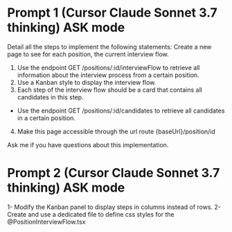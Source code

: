 # Prompt 1 (Cursor Claude Sonnet 3.7 thinking) ASK mode
Detail all the steps to implement the following statements:
Create a new page to see for each position, the current interview flow.
1. Use the endpoint GET /positions/:id/interviewFlow to retrieve all information about the interview process from a certain position.
2. Use a Kanban style to display the interview flow. 
3. Each step of the interview flow should be a card that contains all candidates in this step.
  - Use the endpoint GET /positions/:id/candidates to retrieve all candidates in a certain position.
4. Make this page accessible through the url route {baseUrl}/position/id

Ask me if you have questions about this implementation.

# Prompt 2 (Cursor Claude Sonnet 3.7 thinking) ASK mode
1- Modify the Kanban panel to display steps in columns instead of rows.
2- Create and use a dedicated file to define css styles for the @PositionInterviewFlow.tsx 